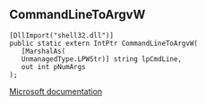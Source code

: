 ## CommandLineToArgvW

```
[DllImport("shell32.dll")]
public static extern IntPtr CommandLineToArgvW(
   [MarshalAs(
   UnmanagedType.LPWStr)] string lpCmdLine,
   out int pNumArgs
);
```

[Microsoft documentation](https://docs.microsoft.com/en-us/windows/win32/api/shellapi/nf-shellapi-commandlinetoargvw)
